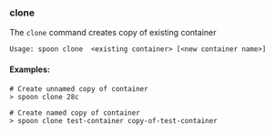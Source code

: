 ### clone

The `clone` command creates copy of existing container
```
Usage: spoon clone  <existing container> [<new container name>]
```

#### Examples:

```
# Create unnamed copy of container
> spoon clone 28c

# Create named copy of container
> spoon clone test-container copy-of-test-container

```